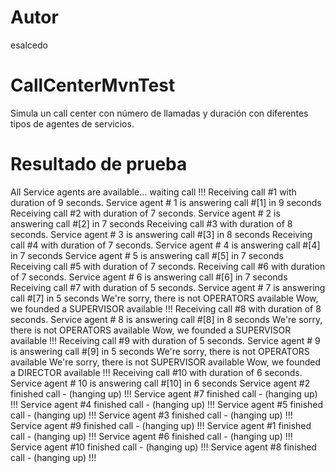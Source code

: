 # Autor
esalcedo

# CallCenterMvnTest
Simula un call center con número de llamadas y duración con diferentes tipos de agentes de servicios.

# Resultado de prueba

All Service agents are available... waiting call !!!
Receiving call #1 with duration of 9 seconds. 
Service agent # 1 is answering call #[1] in 9 seconds
Receiving call #2 with duration of 7 seconds. 
Service agent # 2 is answering call #[2] in 7 seconds
Receiving call #3 with duration of 8 seconds. 
Service agent # 3 is answering call #[3] in 8 seconds
Receiving call #4 with duration of 7 seconds. 
Service agent # 4 is answering call #[4] in 7 seconds
Service agent # 5 is answering call #[5] in 7 seconds
Receiving call #5 with duration of 7 seconds. 
Receiving call #6 with duration of 7 seconds. 
Service agent # 6 is answering call #[6] in 7 seconds
Receiving call #7 with duration of 5 seconds. 
Service agent # 7 is answering call #[7] in 5 seconds
We're sorry, there is not OPERATORS available
Wow, we founded a SUPERVISOR available !!! 
Receiving call #8 with duration of 8 seconds. 
Service agent # 8 is answering call #[8] in 8 seconds
We're sorry, there is not OPERATORS available
Wow, we founded a SUPERVISOR available !!! 
Receiving call #9 with duration of 5 seconds. 
Service agent # 9 is answering call #[9] in 5 seconds
We're sorry, there is not OPERATORS available
We're sorry, there is not SUPERVISOR available
Wow, we founded a DIRECTOR available !!! 
Receiving call #10 with duration of 6 seconds. 
Service agent # 10 is answering call #[10] in 6 seconds
Service agent #2 finished call - (hanging up) !!! 
Service agent #7 finished call - (hanging up) !!! 
Service agent #4 finished call - (hanging up) !!! 
Service agent #5 finished call - (hanging up) !!! 
Service agent #3 finished call - (hanging up) !!! 
Service agent #9 finished call - (hanging up) !!! 
Service agent #1 finished call - (hanging up) !!! 
Service agent #6 finished call - (hanging up) !!! 
Service agent #10 finished call - (hanging up) !!! 
Service agent #8 finished call - (hanging up) !!! 

